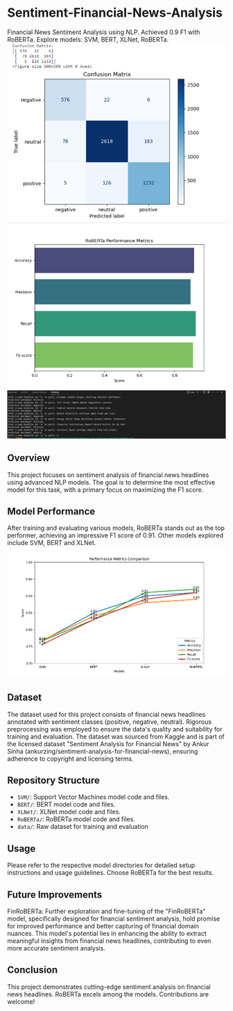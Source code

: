 # Sentiment-Financial-News-Analysis
Financial News Sentiment Analysis using NLP. Achieved 0.9 F1 with RoBERTa. Explore models: SVM, BERT, XLNet, RoBERTa.
![Sentiment Analysis](https://github.com/joshichakresh/Sentiment-Financial-News-Analysis/blob/main/RoBERTa/Confusion%20Matrix%20RoBERTa.png)
![F1-Score](https://github.com/joshichakresh/Sentiment-Financial-News-Analysis/blob/main/RoBERTa/RoBERTa_performance_metrics.png)
![Testing](https://github.com/joshichakresh/Sentiment-Financial-News-Analysis/blob/main/RoBERTa/Testing_of_RoBERTa.png)


## Overview
This project focuses on sentiment analysis of financial news headlines using advanced NLP models. The goal is to determine the most effective model for this task, with a primary focus on maximizing the F1 score.

## Model Performance
After training and evaluating various models, RoBERTa stands out as the top performer, achieving an impressive F1 score of 0.91. Other models explored include SVM, BERT and XLNet.
![Model Comparison](https://github.com/joshichakresh/Sentiment-Financial-News-Analysis/blob/main/performance_metrics_comparison.png)

## Dataset
The dataset used for this project consists of financial news headlines annotated with sentiment classes (positive, negative, neutral). Rigorous preprocessing was employed to ensure the data's quality and suitability for training and evaluation. The dataset was sourced from Kaggle and is part of the licensed dataset "Sentiment Analysis for Financial News" by Ankur Sinha (ankurzing/sentiment-analysis-for-financial-news), ensuring adherence to copyright and licensing terms.

## Repository Structure
- `SVM/`: Support Vector Machines model code and files.
- `BERT/`: BERT model code and files.
- `XLNet/`: XLNet model code and files.
- `RoBERTa/`: RoBERTa model code and files.
- `data/`: Raw dataset for training and evaluation

## Usage
Please refer to the respective model directories for detailed setup instructions and usage guidelines. Choose RoBERTa for the best results.

## Future Improvements
FinRoBERTa: Further exploration and fine-tuning of the "FinRoBERTa" model, specifically designed for financial sentiment analysis, hold promise for improved performance and better capturing of financial domain nuances. This model's potential lies in enhancing the ability to extract meaningful insights from financial news headlines, contributing to even more accurate sentiment analysis.

## Conclusion
This project demonstrates cutting-edge sentiment analysis on financial news headlines. RoBERTa excels among the models. Contributions are welcome!
